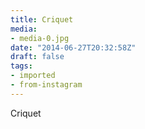 ```yaml
---
title: Criquet
media:
- media-0.jpg
date: "2014-06-27T20:32:58Z"
draft: false
tags:
- imported
- from-instagram
---
```

Criquet
